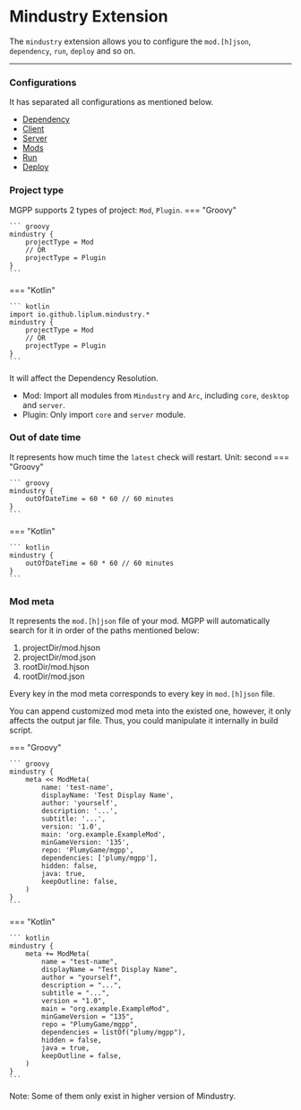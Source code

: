 # Mindustry Extension

The `mindustry` extension allows you to configure the `mod.[h]json`,
`dependency`, `run`, `deploy` and so on.

___

### Configurations

It has separated all configurations as mentioned below.

- [Dependency](dependency.md)
- [Client](client.md)
- [Server](server.md)
- [Mods](mods.md)
- [Run](run.md)
- [Deploy](deploy.md)

### Project type

MGPP supports 2 types of project: `Mod`, `Plugin`.
=== "Groovy"

    ``` groovy
    mindustry {
        projectType = Mod
        // OR
        projectType = Plugin
    }
    ```

=== "Kotlin"

    ``` kotlin
    import io.github.liplum.mindustry.*
    mindustry {
        projectType = Mod
        // OR
        projectType = Plugin
    }
    ```

It will affect the Dependency Resolution.

- Mod: Import all modules from `Mindustry` and `Arc`, including `core`, `desktop` and `server`.
- Plugin: Only import `core` and `server` module.

### Out of date time

It represents how much time the `latest` check will restart.
Unit: second
=== "Groovy"

    ``` groovy
    mindustry {
        outOfDateTime = 60 * 60 // 60 minutes
    }
    ```

=== "Kotlin"

    ``` kotlin
    mindustry {
        outOfDateTime = 60 * 60 // 60 minutes
    }
    ```

### Mod meta
It represents the `mod.[h]json` file of your mod.
MGPP will automatically search for it in order of the paths mentioned below:

1. projectDir/mod.hjson
2. projectDir/mod.json
3. rootDir/mod.hjson
4. rootDir/mod.json

Every key in the mod meta corresponds to every key in `mod.[h]json` file.

You can append customized mod meta into the existed one,
however, it only affects the output jar file.
Thus, you could manipulate it internally in build script.

=== "Groovy"

    ``` groovy
    mindustry {
        meta << ModMeta(
            name: 'test-name',
            displayName: 'Test Display Name',
            author: 'yourself',
            description: '...',
            subtitle: '...',
            version: '1.0',
            main: 'org.example.ExampleMod',
            minGameVersion: '135',
            repo: 'PlumyGame/mgpp',
            dependencies: ['plumy/mgpp'],
            hidden: false,
            java: true,
            keepOutline: false,
        )
    }
    ```

=== "Kotlin"

    ``` kotlin
    mindustry {
        meta += ModMeta(
            name = "test-name",
            displayName = "Test Display Name",
            author = "yourself",
            description = "...",
            subtitle = "...",
            version = "1.0",
            main = "org.example.ExampleMod",
            minGameVersion = "135",
            repo = "PlumyGame/mgpp",
            dependencies = listOf("plumy/mgpp"),
            hidden = false,
            java = true,
            keepOutline = false,
        )
    }
    ```

Note: Some of them only exist in higher version of Mindustry.